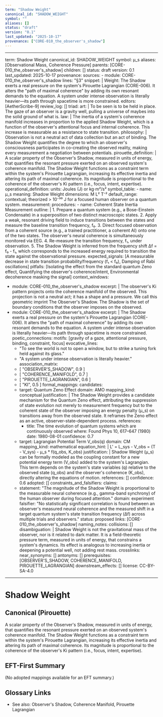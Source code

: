 ```yaml
---
term: "Shadow Weight"
canonical_id: "SHADOW_WEIGHT"
symbol: ""
aliases: []
status: "draft"
version: "0.1"
last_updated: "2025-10-17"
provenance: ["CORE-010_the_observer's_shadow"]
---
```


---
term: Shadow Weight
canonical_id: SHADOW_WEIGHT
symbol: μ_s
aliases: [Observational Mass, Coherence Pressure]
parents: [CORE-010_the_observer's_shadow]
children: []
status: draft
version: 0.1
last_updated: 2025-10-17
provenance:
  sources:
    - module: CORE-010_the_observer's_shadow
      lines: "§3"
      snippet: |
        Weight: The Shadow exerts a real pressure on the system's Pirouette Lagrangian (CORE-006). It alters the "path of maximal coherence" by adding its own resonant demands to the equation. A system under intense observation is literally heavier—its path through spacetime is more constrained.
  editors: [AetherScribe-9]
  review_log: []
triad:
  art: |
    To be seen is to be held in place. The gaze of an observer is a gravity well, pulling a universe of maybes into the solid ground of what is.
  law: |
    The inertia of a system's coherence manifold increases in proportion to the applied Shadow Weight, which is a function of the observer's attentional focus and internal coherence. This increase is measurable as a resistance to state transition.
  philosophy: |
    Observation is not a neutral act of data collection but an act of binding. The Shadow Weight quantifies the degree to which an observer's consciousness participates in co-creating the observed reality, making every measurement a negotiation between potentials.
pirouette_definition: |
  A scalar property of the Observer's Shadow, measured in units of energy, that quantifies the resonant pressure exerted on an observed system's coherence manifold. The Shadow Weight functions as a constraint term within the system's Pirouette Lagrangian, increasing its effective inertia and altering its path of maximal coherence. Its magnitude is proportional to the coherence of the observer's Ki pattern (i.e., focus, intent, expertise).
operational_definition:
  units: Joules (J) or kg⋅m²/s²
  symbol_table:
    - name: μ_s
      meaning: Shadow Weight
      dimensions: M L² T⁻²
      default_range: contextual; theorized > 10⁻³⁰ J for a focused human observer on a quantum system.
  measurement:
    procedures:
      - name: Coherent State Inertia Measurement
        outline: |
          1. Prepare a quantum system (e.g., a Bose-Einstein Condensate) in a superposition of two distinct macroscopic states.
          2. Apply a weak, resonant driving field to induce transitions between the states and measure the baseline transition frequency, f₀.
          3. Direct focused observation from a coherent source (e.g., a trained practitioner, a coherent AI) onto one of the two states. The observer's neural coherence is simultaneously monitored via EEG.
          4. Re-measure the transition frequency, f₁, under observation.
          5. The Shadow Weight is inferred from the frequency shift Δf = f₀ - f₁, which corresponds to the increased energy required to transition the state against the observational pressure.
        expected_signals: [A measurable decrease in state transition probability/frequency (f₁ < f₀), Damping of Rabi oscillations]
        pitfalls: [Isolating the effect from the standard quantum Zeno effect, Quantifying the observer's coherence/intent, Environmental decoherence masking the signal]
context_windows:
  - module: CORE-010_the_observer's_shadow
    excerpt: |
      The observer's Ki pattern projects onto the coherence manifold of the observed. This projection is not a neutral act; it has a shape and a pressure. We call this geometric imprint The Observer's Shadow. The Shadow is the set of boundary conditions that the observer imposes on the observed.
  - module: CORE-010_the_observer's_shadow
    excerpt: |
      The Shadow exerts a real pressure on the system's Pirouette Lagrangian (CORE-006). It alters the "path of maximal coherence" by adding its own resonant demands to the equation. A system under intense observation is literally heavier—its path through spacetime is more constrained.
poetic_connections:
  motifs: [gravity of a gaze, attentional pressure, binding, constraint, focus]
  evocative_lines:
    - "To see the world is not to open a window, but to strike a tuning fork held against its glass."
    - "A system under intense observation is literally heavier."
  association_matrix:
    - [ "OBSERVER'S_SHADOW", 0.9 ]
    - [ "COHERENCE_MANIFOLD", 0.7 ]
    - [ "PIROUETTE_LAGRANGIAN", 0.6 ]
    - [ "KI", 0.5 ]
formal_mappings:
  candidates:
    - target: Quantum Zeno Effect
      domain: AMO
      mapping_kind: conceptual
      justification: |
        The Shadow Weight provides a candidate mechanism for the Quantum Zeno effect, attributing the suppression of state evolution not merely to measurement frequency but to the coherent state of the observer imposing an energy penalty (μ_s) on transitions away from the observed state. It reframes the Zeno effect as an active, observer-state-dependent process.
      references:
        - title: The time evolution of quantum systems which are continuously observed
          where: Found Phys 10, 617–647 (1980)
          date: 1980-08-01
      confidence: 0.7
    - target: Lagrangian Potential Term V_obs(q)
      domain: CM
      mapping_kind: mathematical
      equation_hint: |
        L' = L_sys - V_obs = (T - V_sys) - μ_s * f(q_obs, K_obs)
      justification: |
        Shadow Weight (μ_s) can be formally modeled as the coupling constant for a new potential energy term (V_obs) added to the system's Lagrangian. This term depends on the system's state variables (q) relative to the observed state (q_obs) and the observer's coherence (K_obs), directly altering the equations of motion.
      references: []
      confidence: 0.6
  adopted: []
constraints_and_falsifiers:
  claims:
    - statement: "The magnitude of the Shadow Weight is proportional to the measurable neural coherence (e.g., gamma-band synchrony) of the human observer during focused attention."
      domain: experiment
      falsifier: "No statistically significant correlation is found between an observer's measured neural coherence and the measured shift in a target quantum system's state transition frequency (Δf) across multiple trials and observers."
      status: proposed
      links: [CORE-010_the_observer's_shadow]
naming_notes:
  collisions: []
  disambiguation: |
    Shadow Weight is not the gravitational mass of the observer, nor is it related to dark matter. It is a field-theoretic pressure term, measured in units of energy, that constrains a system's dynamics. Its effect is analogous to increasing inertia or deepening a potential well, not adding rest mass.
crosslinks:
  near_synonyms: []
  antonyms: []
  prerequisites: [OBSERVER'S_SHADOW, COHERENCE_MANIFOLD, PIROUETTE_LAGRANGIAN]
  downstream_effects: []
license: CC-BY-SA-4.0
---

# Shadow Weight

## Canonical (Pirouette)
A scalar property of the Observer's Shadow, measured in units of energy, that quantifies the resonant pressure exerted on an observed system's coherence manifold. The Shadow Weight functions as a constraint term within the system's Pirouette Lagrangian, increasing its effective inertia and altering its path of maximal coherence. Its magnitude is proportional to the coherence of the observer's Ki pattern (i.e., focus, intent, expertise).

## EFT-First Summary
(No adopted mappings available for an EFT summary.)

## Glossary Links
- See also: Observer's Shadow, Coherence Manifold, Pirouette Lagrangian
